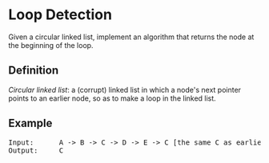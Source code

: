 # Loop Detection
Given a circular linked list, implement an algorithm that returns the node at the beginning of the loop.

## Definition
*Circular linked list*: a (corrupt) linked list in which a node's next pointer points to an earlier node, so as to make a loop in the linked list.

## Example
<pre>
Input:      A -> B -> C -> D -> E -> C [the same C as earlier]
Output:     C
</pre>
